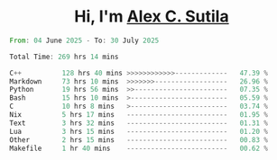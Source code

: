 <h1 align="center">Hi, I'm <a href="https://github.com/alexsutila" target="blank">Alex C. Sutila</a></h1>

<!--START_SECTION:waka-->

```rust
From: 04 June 2025 - To: 30 July 2025

Total Time: 269 hrs 14 mins

C++          128 hrs 40 mins >>>>>>>>>>>>-------------   47.39 %
Markdown     73 hrs 10 mins  >>>>>>>------------------   26.96 %
Python       19 hrs 56 mins  >>-----------------------   07.35 %
Bash         15 hrs 10 mins  >------------------------   05.59 %
C            10 hrs 8 mins   >------------------------   03.74 %
Nix          5 hrs 17 mins   -------------------------   01.95 %
Text         3 hrs 32 mins   -------------------------   01.31 %
Lua          3 hrs 15 mins   -------------------------   01.20 %
Other        2 hrs 15 mins   -------------------------   00.83 %
Makefile     1 hr 40 mins    -------------------------   00.62 %
```

<!--END_SECTION:waka-->
